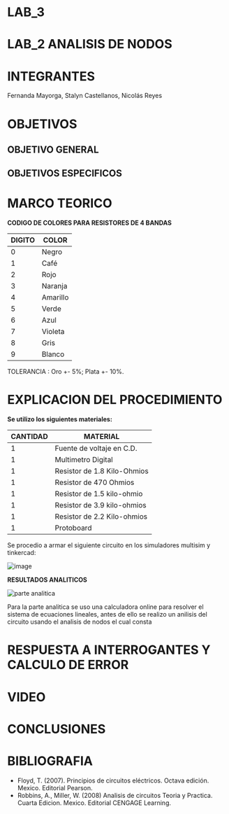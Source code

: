 # LAB_3

# LAB_2 ANALISIS DE NODOS

# INTEGRANTES

Fernanda Mayorga, Stalyn Castellanos, Nicolás Reyes

# OBJETIVOS

## OBJETIVO GENERAL 


## OBJETIVOS ESPECIFICOS


# MARCO TEORICO


**CODIGO DE COLORES PARA RESISTORES DE 4 BANDAS** 

| DIGITO | COLOR |
|--------|------------|
| 0 | Negro |
| 1 | Café |
| 2 | Rojo |
| 3 | Naranja |
| 4 | Amarillo |
| 5 | Verde |
| 6 | Azul |
| 7 | Violeta |
| 8 | Gris |
| 9 | Blanco |

TOLERANCIA : Oro +- 5%; Plata +- 10%.

# EXPLICACION DEL PROCEDIMIENTO

**Se utilizo los siguientes materiales:** 

| CANTIDAD | MATERIAL |
|--------|------------|
| 1 | Fuente de voltaje en C.D. |
| 1 | Multimetro Digital |
| 1 | Resistor de 1.8 Kilo-Ohmios |
| 1 | Resistor de 470 Ohmios |
| 1 | Resistor de 1.5 kilo-ohmio |
| 1 | Resistor de 3.9 kilo-ohmios |
| 1 | Resistor de 2.2 Kilo-ohmios |
| 1 | Protoboard |


Se procedio a armar el siguiente circuito en los simuladores multisim y tinkercad: 

![image](https://user-images.githubusercontent.com/93361435/143960870-d777d017-5920-42c2-a778-3ba25c56da6a.png)


**RESULTADOS ANALITICOS**

![parte analitica](https://user-images.githubusercontent.com/93361435/143960939-5719a018-73c7-4adc-9a6d-c7f8d22098e9.png)

Para la parte analitica se uso una calculadora online para resolver el sistema de ecuaciones lineales, antes de ello se realizo un anilisis del circuito usando el analisis de nodos el cual consta 


# RESPUESTA A INTERROGANTES Y CALCULO DE ERROR 


# VIDEO


# CONCLUSIONES


# BIBLIOGRAFIA

- Floyd, T. (2007). Principios de circuitos eléctricos. Octava edición. Mexico. Editorial Pearson.
- Robbins, A., Miller, W. (2008) Analisis de circuitos Teoria y Practica. Cuarta Edicion. Mexico. Editorial CENGAGE Learning.
